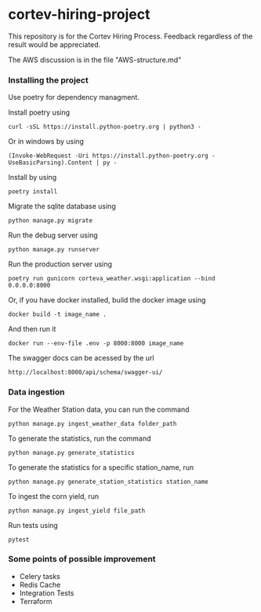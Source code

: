 # cortev-hiring-project

This repository is for the Cortev Hiring Process. Feedback regardless of the result would be appreciated.

The AWS discussion is in the file "AWS-structure.md"

### Installing the project
Use poetry for dependency managment.

Install poetry using 

`curl -sSL https://install.python-poetry.org | python3 -`

Or in windows by using 

``
(Invoke-WebRequest -Uri https://install.python-poetry.org -UseBasicParsing).Content | py -
``

Install by using

`poetry install`

Migrate the sqlite database using

`python manage.py migrate`

Run the debug server using

`python manage.py runserver`

Run the production server using

`poetry run gunicorn corteva_weather.wsgi:application --bind 0.0.0.0:8000`

Or, if you have docker installed, build the docker image using

`docker build -t image_name .`

And then run it

`docker run --env-file .env -p 8000:8000 image_name`

The swagger docs can be acessed by the url

`http://localhost:8000/api/schema/swagger-ui/`


### Data ingestion


For the Weather Station data, you can run the command 

`python manage.py ingest_weather_data folder_path` 

To generate the statistics, run the command

`python manage.py generate_statistics` 

To generate the statistics for a specific station_name, run

`python manage.py generate_station_statistics station_name`

To ingest the corn yield, run

`python manage.py ingest_yield file_path`


Run tests using

`pytest`

### Some points of possible improvement

- Celery tasks
- Redis Cache
- Integration Tests
- Terraform
